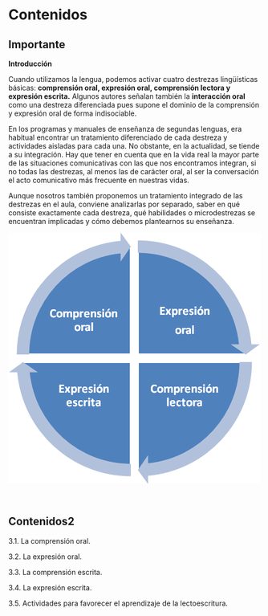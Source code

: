 
# Contenidos

## Importante

**Introducción**

Cuando utilizamos la lengua, podemos activar cuatro destrezas lingüísticas básicas: ****comprensión oral, expresión oral, comprensión lectora y expresión escrita.**** Algunos autores señalan también la **interacción oral** como una destreza diferenciada pues supone el dominio de la comprensión y expresión oral de forma indisociable.

En los programas y manuales de enseñanza de segundas lenguas, era habitual encontrar un tratamiento diferenciado de cada destreza y actividades aisladas para cada una. No obstante, en la actualidad, se tiende a su integración. Hay que tener en cuenta que en la vida real la mayor parte de las situaciones comunicativas con las que nos encontramos integran, si no todas las destrezas, al menos las de carácter oral, al ser la conversación el acto comunicativo más frecuente en nuestras vidas.

Aunque nosotros también proponemos un tratamiento integrado de las destrezas en el aula, conviene analizarlas por separado, saber en qué consiste exactamente cada destreza, qué habilidades o microdestrezas se encuentran implicadas y cómo debemos plantearnos su enseñanza.


![](img/comprension.png)

 

## Contenidos2

3.1. La comprensión oral.

3.2. La expresión oral.

3.3. La comprensión escrita.

3.4. La expresión escrita.

3.5. Actividades para favorecer el aprendizaje de la lectoescritura.

